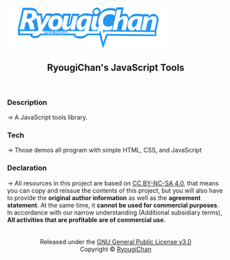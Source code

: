 <img src="https://github.com/RyougiChan/NewsSystem/blob/master/WebContent/img/ryougi_logo.png" alt="RyougiChan!" width="384"/>
<center>
  <h2 style="border-bottom: none;"> RyougiChan's JavaScript Tools </h2>
</center><br/>
<!-- anchor -->

<h3>Description</h3>
 -> A JavaScript tools library.
<h3>Tech</h3>
 -> Those demos all program with simple HTML, CSS, and JavaScript
<h3>Declaration</h3>
 -> All resources in this project are based on <a href="https://creativecommons.org/licenses/by-nc-sa/4.0/">CC BY-NC-SA 4.0</a>, that means  you can copy and reissue the contents of this project, but you will also have to provide the <strong>original author information</strong> as well as the <strong>agreement statement</strong>. At the same time, it <strong>cannot be used for commercial purposes</strong>. In accordance with our narrow understanding (Additional subsidiary terms), <strong>All activities that are profitable are of commercial use</strong>.


<!-- anchor -->

<center>
<br><br>
Released under the <a href="LICENSE">GNU General Public License v3.0</a><br>
Copyright © <a href="https://github.com/RyougiChan">RyougiChan</a>
</center>
